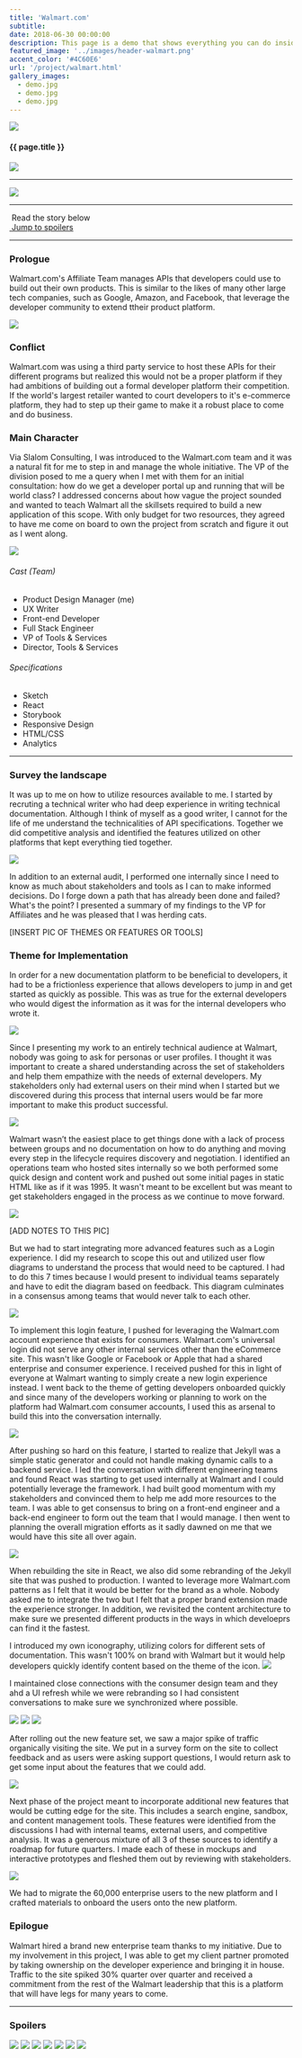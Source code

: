 ```yaml
---
title: 'Walmart.com'
subtitle: 
date: 2018-06-30 00:00:00
description: This page is a demo that shows everything you can do inside portfolio and blog posts.
featured_image: '../images/header-walmart.png'
accent_color: '#4C60E6'
url: '/project/walmart.html'
gallery_images:
  - demo.jpg
  - demo.jpg
  - demo.jpg
---
```


<div class="wrap grid__3-col">
<div><a href="vudu.html"><img src="../images/arrow-left.svg"></a></div>
<h4>{{ page.title }}</h4>
<div><a href="anomalie.html"><img src="../images/arrow-right.svg"></a></div>
</div>

<hr>

<img src="../images/story-poster-walmart.png" class="project__poster">

<hr>

<div class="wrap grid__3-col">
<div><i class="fab fa-readme"></i> &nbsp;Read the story below</div>
<div></div>
<div><a href="#spoilers" target="_self"><i class="fas fa-angle-double-down"></i> &nbsp;Jump to spoilers</a></div>
</div>

<hr>

### Prologue

Walmart.com's Affiliate Team manages APIs that developers could use to build out their own products. This is similar to the likes of many other large tech companies, such as Google, Amazon, and Facebook, that leverage the developer community to extend ttheir product platform.

<img src="../images/story-walmart-1.png">

### Conflict

Walmart.com was using a third party service to host these APIs for their different programs but realized this would not be a proper platform if they had ambitions of building out a formal developer platform their competition. If the world's largest retailer wanted to court developers to it's e-commerce platform, they had to step up their game to make it a robust place to come and do business.

### Main Character

Via Slalom Consulting, I was introduced to the Walmart.com team and it was a natural fit for me to step in and manage the whole initiative. The VP of the division posed to me a query when I met with them for an initial consultation: how do we get a developer portal up and running that will be world class? I addressed concerns about how vague the project sounded and wanted to teach Walmart all the skillsets required to build a new application of this scope. With only budget for two resources, they agreed to have me come on board to own the project from scratch and figure it out as I went along.

<img src="../images/story-walmart-2.png">

<div class="wrap grid__2-col">
	<div>
		<h6>Cast (Team)</h6>
		<ul class="project-details">
			<li>Product Design Manager (me)</li>
			<li>UX Writer</li>
			<li>Front-end Developer</li>
			<li>Full Stack Engineer</li>
			<li>VP of Tools & Services</li>
			<li>Director, Tools & Services</li>
		</ul>
	</div>
	<div>
		<h6>Specifications</h6>
		<ul class="project-details">
			<li>Sketch</li>
			<li>React</li>
			<li>Storybook</li>
			<li>Responsive Design</li>
			<li>HTML/CSS</li>
			<li>Analytics</li>
		</ul>
	</div>
</div>

<hr />

### Survey the landscape

It was up to me on how to utilize resources available to me. I started by recruting a technical writer who had deep experience in writing technical documentation. Although I think of myself as a good writer, I cannot for the life of me understand the technicalities of API specifications. Together we did competitive analysis and identified the features utilized on other platforms that kept everything tied together.

<img src="../images/story-walmart-3.png">

In addition to an external audit, I performed one internally since I need to know as much about stakeholders and tools as I can to make informed decisions. Do I forge down a path that has already been done and failed? What's the point? I presented a summary of my findings to the VP for Affiliates and he was pleased that I was herding cats. 

[INSERT PIC OF THEMES OR FEATURES OR TOOLS]

### Theme for Implementation

In order for a new documentation platform to be beneficial to developers, it had to be a frictionless experience that allows developers to jump in and get started as quickly as possible. This was as true for the external developers who would digest the information as it was for the internal developers who wrote it.

<img src="../images/story-walmart-4.png">

Since I presenting my work to an entirely technical audience at Walmart, nobody was going to ask for personas or user profiles. I thought it was important to create a shared understanding across the set of stakeholders and help them empathize with the needs of external developers. My stakeholders only had external users on their mind when I started but we discovered during this process that internal users would be far more important to make this product successful.

<img src="../images/story-walmart-5.png">

Walmart wasn’t the easiest place to get things done with a lack of process between groups and no documentation on how to do anything and moving every step in the lifecycle requires discovery and negotiation. I identified an operations team who hosted sites internally so we both performed some quick design and content work and pushed out some initial pages in static HTML like as if it was 1995. It wasn't meant to be excellent but was meant to get stakeholders engaged in the process as we continue to move forward.

<img src="../images/story-walmart-9.png">

[ADD NOTES TO THIS PIC]

But we had to start integrating more advanced features such as a Login experience. I did my research to scope this out and utilized user flow diagrams to understand the process that would need to be captured. I had to do this 7 times because I would present to individual teams separately and have to edit the diagram based on feedback. This diagram culminates in a consensus among teams that would never talk to each other.

<img src="../images/story-walmart-8.png">

To implement this login feature, I pushed for leveraging the Walmart.com account experience that exists for consumers. Walmart.com's universal login did not serve any other internal services other than the eCommerce site. This wasn't like Google or Facebook or Apple that had a shared enterprise and consumer experience. I received pushed for this in light of everyone at Walmart wanting to simply create a new login experience instead. I went back to the theme of getting developers onboarded quickly and since many of the developers working or planning to work on the platform had Walmart.com consumer accounts, I used this as arsenal to build this into the conversation internally.</p>

<img src="../images/story-walmart-11.png">

After pushing so hard on this feature, I started to realize that Jekyll was a simple static generator and could not handle making dynamic calls to a backend service. I led the conversation with different engineering teams and found React was starting to get used internally at Walmart and I could potentially leverage the framework. I had built good momentum with my stakeholders and convinced them to help me add more resources to the team. I was able to get consensus to bring on a front-end engineer and a back-end engineer to form out the team that I would manage. I then went to planning the overall migration efforts as it sadly dawned on me that we would have this site all over again.

<img src="../images/story-walmart-13.png">

When rebuilding the site in React, we also did some rebranding of the Jekyll site that was pushed to production. I wanted to leverage more Walmart.com patterns as I felt that it would be better for the brand as a whole. Nobody asked me to integrate the two but I felt that a proper brand extension made the experience stronger. In addition, we revisited the content architecture to make sure we presented different products in the ways in which develoeprs can find it the fastest.

I introduced my own iconography, utilizing colors for different sets of documentation. This wasn't 100% on brand with Walmart but it would help developers quickly identify content based on the theme of the icon.
<img src="../images/story-walmart-x8.png">

I maintained close connections with the consumer design team and they ahd a UI refresh while we were rebranding so I had consistent conversations to make sure we synchronized where possible.

<div class="gallery" data-columns="3">
<img src="../images/story-walmart-14a.jpg">
<img src="../images/story-walmart-14b.png">
<img src="../images/story-walmart-14c.png">
</div>

After rolling out the new feature set, we saw a major spike of traffic organically visiting the site. We put in a survey form on the site to collect feedback and as users were asking support questions, I would return ask to get some input about the features that we could add.

<img src="../images/story-walmart-15.png">


Next phase of the project meant to incorporate additional new features that would be cutting edge for the site. This includes a search engine, sandbox, and content management tools. These features were identified from the discussions I had with internal teams, external users, and competitive analysis. It was a generous mixture of all 3 of these sources to identify a roadmap for future quarters. I made each of these in mockups and interactive prototypes and fleshed them out by reviewing with stakeholders.

<img src="../images/story-walmart-14e.png">

We had to migrate the 60,000 enterprise users to the new platform and I crafted materials to onboard the users onto the new platform. 

### Epilogue
Walmart hired a brand new enterprise team thanks to my initiative. Due to my involvement in this project, I was able to get my client partner promoted by taking ownership on the developer experience and bringing it in house. Traffic to the site spiked 30% quarter over quarter and received a commitment from the rest of the Walmart leadership that this is a platform that will have legs for many years to come.

<span class="spacer4"></span>

<hr>

<h3 id="spoilers">Spoilers</h3>
<div class="gallery" data-columns="3">
<img src="../images/story-walmart-5.png">
<img src="../images/story-walmart-8.png">
<img src="../images/story-walmart-14a.jpg">
<img src="../images/story-walmart-14b.png">
<img src="../images/story-walmart-14c.png">
<img src="../images/story-walmart-14d.png">
<img src="../images/story-walmart-14e.png">
</div>
